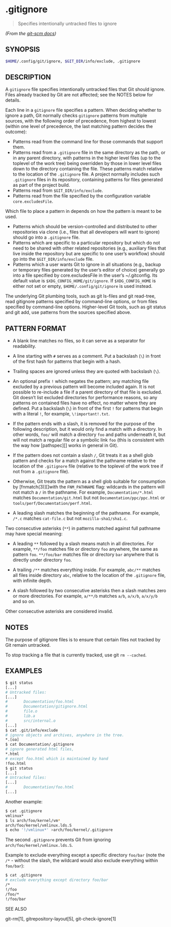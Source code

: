 # .gitignore

> Specifies intentionally untracked files to ignore

_(From the [git-scm docs](http://git-scm.com/docs/gitignore))_

## SYNOPSIS

```sh
$HOME/.config/git/ignore, $GIT_DIR/info/exclude, .gitignore
```

## DESCRIPTION

A `gitignore` file specifies intentionally untracked files that Git should ignore. Files already tracked by Git are not affected; see the NOTES below for details.

Each line in a `gitignore` file specifies a pattern. When deciding whether to ignore a path, Git normally checks `gitignore` patterns from multiple sources, with the following order of precedence, from highest to lowest (within one level of precedence, the last matching pattern decides the outcome):

  * Patterns read from the command line for those commands that support them.
  * Patterns read from a `.gitignore` file in the same directory as the path, or in any parent directory, with patterns in the higher level files (up to the toplevel of the work tree) being overridden by those in lower level files down to the directory containing the file. These patterns match relative to the location of the `.gitignore` file. A project normally includes such `.gitignore` files in its repository, containing patterns for files generated as part of the project build.
  * Patterns read from `$GIT_DIR/info/exclude`.
  * Patterns read from the file specified by the configuration variable `core.excludesFile`.

Which file to place a pattern in depends on how the pattern is meant to be used.

  * Patterns which should be version-controlled and distributed to other repositories via clone (i.e., files that all developers will want to ignore) should go into a `.gitignore` file.
  * Patterns which are specific to a particular repository but which do not need to be shared with other related repositories (e.g., auxiliary files that live inside the repository but are specific to one user’s workflow) should go into the `$GIT_DIR/info/exclude` file.
  * Patterns which a user wants Git to ignore in all situations (e.g., backup or temporary files generated by the user’s editor of choice) generally go into a file specified by core.excludesFile in the user’s ~/.gitconfig. Its default value is `$XDG_CONFIG_HOME/git/ignore`. If `$XDG_CONFIG_HOME` is either not set or empty, `$HOME/.config/git/ignore` is used instead.

The underlying Git plumbing tools, such as git ls-files and git read-tree, read gitignore patterns specified by command-line options, or from files specified by command-line options. Higher-level Git tools, such as git status and git add, use patterns from the sources specified above.

## PATTERN FORMAT

  * A blank line matches no files, so it can serve as a separator for readability.

  * A line starting with `#` serves as a comment. Put a backslash (`\`) in front of the first hash for patterns that begin with a hash.

  * Trailing spaces are ignored unless they are quoted with backslash (`\`).

  * An optional prefix `!` which negates the pattern; any matching file excluded by a previous pattern will become included again. It is not possible to re-include a file if a parent directory of that file is excluded. Git doesn’t list excluded directories for performance reasons, so any patterns on contained files have no effect, no matter where they are defined. Put a backslash (`\`) in front of the first `!` for patterns that begin with a literal `!`, for example, `\!important!.txt`.

  * If the pattern ends with a slash, it is removed for the purpose of the following description, but it would only find a match with a directory. In other words, `foo/` will match a directory `foo` and paths underneath it, but will not match a regular file or a symbolic link `foo` (this is consistent with the way how [pathspec][] works in general in Git).

  * If the pattern does not contain a slash `/`, Git treats it as a shell glob pattern and checks for a match against the pathname relative to the location of the `.gitignore` file (relative to the toplevel of the work tree if not from a `.gitignore` file).

  * Otherwise, Git treats the pattern as a shell glob suitable for consumption by [fnmatch(3)][]with the `FNM_PATHNAME` flag: wildcards in the pattern will not match a `/` in the pathname. For example, `Documentation/*.html` matches `Documentation/git.html` but not `Documentation/ppc/ppc.html` or `tools/perf/Documentation/perf.html`.

  * A leading slash matches the beginning of the pathname. For example, `/*.c` matches `cat-file.c` but not `mozilla-sha1/sha1.c`.

Two consecutive asterisks (`**`) in patterns matched against full pathname may have special meaning:

  * A leading `**` followed by a slash means match in all directories. For example, `**/foo` matches file or directory `foo` anywhere, the same as pattern `foo`. `**/foo/bar` matches file or directory `bar` anywhere that is directly under directory `foo`.

  * A trailing `/**` matches everything inside. For example, `abc/**` matches all files inside directory `abc`, relative to the location of the `.gitignore` file, with infinite depth.

  * A slash followed by two consecutive asterisks then a slash matches zero or more directories. For example, `a/**/b` matches `a/b`, `a/x/b`, `a/x/y/b` and so on.

Other consecutive asterisks are considered invalid.

## NOTES

The purpose of gitignore files is to ensure that certain files not tracked by Git remain untracked.

To stop tracking a file that is currently tracked, use git `rm --cached`.

## EXAMPLES

```sh
$ git status
[...]
# Untracked files:
[...]
#       Documentation/foo.html
#       Documentation/gitignore.html
#       file.o
#       lib.a
#       src/internal.o
[...]
$ cat .git/info/exclude
# ignore objects and archives, anywhere in the tree.
*.[oa]
$ cat Documentation/.gitignore
# ignore generated html files,
*.html
# except foo.html which is maintained by hand
!foo.html
$ git status
[...]
# Untracked files:
[...]
#       Documentation/foo.html
[...]
```

Another example:

```sh
$ cat .gitignore
vmlinux*
$ ls arch/foo/kernel/vm*
arch/foo/kernel/vmlinux.lds.S
$ echo '!/vmlinux*' >arch/foo/kernel/.gitignore
```

The second `.gitignore` prevents Git from ignoring `arch/foo/kernel/vmlinux.lds.S`.

Example to exclude everything except a specific directory `foo/bar` (note the `/*` - without the slash, the wildcard would also exclude everything within `foo/bar`):

```sh
$ cat .gitignore
# exclude everything except directory foo/bar
/*
!/foo
/foo/*
!/foo/bar
```

SEE ALSO

git-rm[1], gitrepository-layout[5], git-check-ignore[1]
